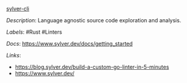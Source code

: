 [sylver-cli](https://github.com/sylver-dev/sylver-cli)

*Description*: Language agnostic source code exploration and analysis.

*Labels*: #Rust #Linters

*Docs*: https://www.sylver.dev/docs/getting_started

*Links*:
  - https://blog.sylver.dev/build-a-custom-go-linter-in-5-minutes
  - https://www.sylver.dev/
